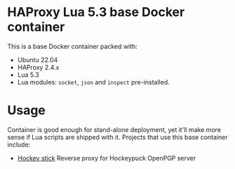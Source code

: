 # HAProxy Lua 5.3 base Docker container

This is a base Docker container packed with:

* Ubuntu 22.04
* HAProxy 2.4.x
* Lua 5.3
* Lua modules: `socket`, `json` and `inspect` pre-installed.

# Usage

Container is good enough for stand-alone deployment, yet it'll make more sense if Lua scripts are shipped
with it. Projects that use this base container include:

* [Hockey stick](https://github.com/dobrevit/docker-hockey-stick) Reverse proxy for Hockeypuck OpenPGP server
